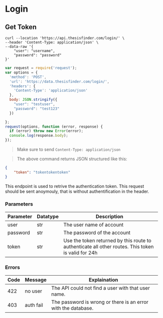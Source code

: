 # Login

## Get Token

```shell
curl --location 'https://api.thesisfinder.com/login/' \
--header 'Content-Type: application/json' \
--data-raw '{
	"user": "username",
	"password": "password"
}'
```

```javascript
var request = require('request');
var options = {
  'method': 'POST',
  'url': 'https://data.thesisfinder.com/login/',
  'headers': {
    'Content-Type': 'application/json'
  },
  body: JSON.stringify({
    "user": "testuser",
    "password": "test123"
  })

};
request(options, function (error, response) {
  if (error) throw new Error(error);
  console.log(response.body);
});
```
> Make sure to send `Content-Type: application/json`

> The above command returns JSON structured like this:

```json
{
    "token": "tokentokentoken"
}
```

This endpoint is used to retrive the authentication token. This request should be sent anoymouly, that is without authentification in the header.

### Parameters
Parameter | Datatype | Description
--------- | ------- | -----------
user | str | The user name of account
password | str | The password of the account
token | str | Use the token returned by this route to authenticate all other routes. This token is valid for 24h

### Errors
Code | Message | Explaination
--------- | ------- | -----------
422 | no user | The API could not find a user with that user name.
403 | auth fail | The password is wrong or there is an error with the database.
